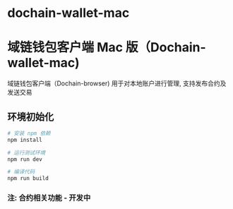 # dochain-wallet-mac

# 域链钱包客户端 Mac 版（Dochain-wallet-mac)
域链钱包客户端（Dochain-browser) 用于对本地账户进行管理, 支持发布合约及发送交易

## 环境初始化

``` bash
# 安装 npm 依赖
npm install

# 运行测试环境
npm run dev

# 编译代码
npm run build

```

### 注: 合约相关功能 - 开发中